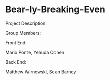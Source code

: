 # Bear-ly-Breaking-Even

Project Description:



Group Members:

Front End:

Mario Ponte, Yehuda Cohen

Back End:

Matthew Wirnowski, Sean Barney
